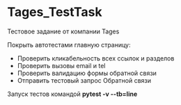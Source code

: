 # Tages_TestTask
Тестовое задание от компании Tages

Покрыть автотестами главную страницу:
- Проверить кликабельность всех ссылок и разделов
- Проверить вызовы email и tel
- Проверить валидацию формы обратной связи
- Отправить тестовый запрос Обратной связи

Запуск тестов командой **pytest -v --tb=line**